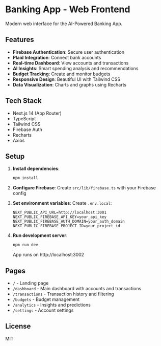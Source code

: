 # Banking App - Web Frontend

Modern web interface for the AI-Powered Banking App.

## Features

- **Firebase Authentication**: Secure user authentication
- **Plaid Integration**: Connect bank accounts
- **Real-time Dashboard**: View accounts and transactions
- **AI Insights**: Smart spending analysis and recommendations
- **Budget Tracking**: Create and monitor budgets
- **Responsive Design**: Beautiful UI with Tailwind CSS
- **Data Visualization**: Charts and graphs using Recharts

## Tech Stack

- Next.js 14 (App Router)
- TypeScript
- Tailwind CSS
- Firebase Auth
- Recharts
- Axios

## Setup

1. **Install dependencies**:
   ```bash
   npm install
   ```

2. **Configure Firebase**:
   Create `src/lib/firebase.ts` with your Firebase config

3. **Set environment variables**:
   Create `.env.local`:
   ```
   NEXT_PUBLIC_API_URL=http://localhost:3001
   NEXT_PUBLIC_FIREBASE_API_KEY=your_api_key
   NEXT_PUBLIC_FIREBASE_AUTH_DOMAIN=your_auth_domain
   NEXT_PUBLIC_FIREBASE_PROJECT_ID=your_project_id
   ```

4. **Run development server**:
   ```bash
   npm run dev
   ```

   App runs on http://localhost:3002

## Pages

- `/` - Landing page
- `/dashboard` - Main dashboard with accounts and transactions
- `/transactions` - Transaction history and filtering
- `/budgets` - Budget management
- `/analytics` - Insights and predictions
- `/settings` - Account settings

## License

MIT

